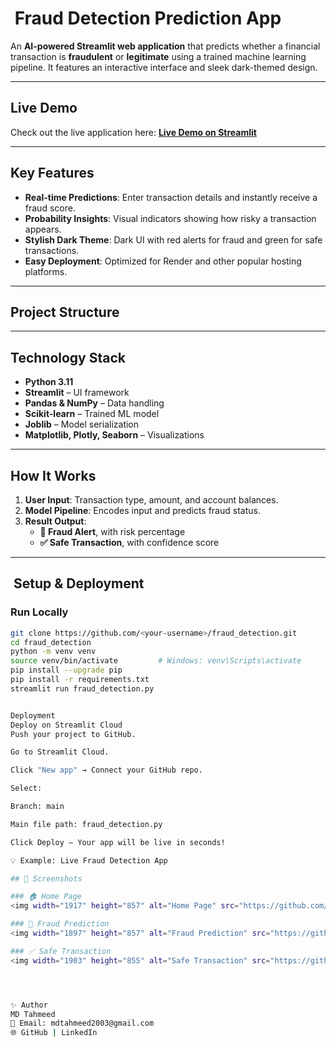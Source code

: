 
# ​ Fraud Detection Prediction App

An **AI-powered Streamlit web application** that predicts whether a financial transaction is **fraudulent** or **legitimate** using a trained machine learning pipeline. It features an interactive interface and sleek dark-themed design.

---

##  Live Demo

Check out the live application here:
**[Live Demo on Streamlit](https://frauddetection2025.streamlit.app/)**

---

##  Key Features

- **Real-time Predictions**: Enter transaction details and instantly receive a fraud score.
- **Probability Insights**: Visual indicators showing how risky a transaction appears.
- **Stylish Dark Theme**: Dark UI with red alerts for fraud and green for safe transactions.
- **Easy Deployment**: Optimized for Render and other popular hosting platforms.

---

##  Project Structure


---

##  Technology Stack

- **Python 3.11**
- **Streamlit** – UI framework  
- **Pandas & NumPy** – Data handling  
- **Scikit-learn** – Trained ML model  
- **Joblib** – Model serialization  
- **Matplotlib, Plotly, Seaborn** – Visualizations

---

##  How It Works

1. **User Input**: Transaction type, amount, and account balances.
2. **Model Pipeline**: Encodes input and predicts fraud status.
3. **Result Output**:
   -  **🚨 Fraud Alert**, with risk percentage  
   -  **✅ Safe Transaction**, with confidence score  

---

## ​ Setup & Deployment

### Run Locally
```bash
git clone https://github.com/<your-username>/fraud_detection.git
cd fraud_detection
python -m venv venv
source venv/bin/activate         # Windows: venv\Scripts\activate
pip install --upgrade pip
pip install -r requirements.txt
streamlit run fraud_detection.py


Deployment
Deploy on Streamlit Cloud
Push your project to GitHub.

Go to Streamlit Cloud.

Click "New app" → Connect your GitHub repo.

Select:

Branch: main

Main file path: fraud_detection.py

Click Deploy – Your app will be live in seconds!

💡 Example: Live Fraud Detection App

## 📸 Screenshots

### 🏠 Home Page
<img width="1917" height="857" alt="Home Page" src="https://github.com/user-attachments/assets/aa7f4ca6-b4c3-4f96-ac05-dbd476916e35" />

### 🚨 Fraud Prediction 
<img width="1897" height="857" alt="Fraud Prediction" src="https://github.com/user-attachments/assets/f949f3ed-efcc-4c52-8773-3c739c41b429" />

### ✅ Safe Transaction 
<img width="1903" height="855" alt="Safe Transaction" src="https://github.com/user-attachments/assets/8835508d-86bc-4c07-b2ef-b87ddb1f512f" />




✨ Author
MD Tahmeed
📧 Email: mdtahmeed2003@gmail.com
🌐 GitHub | LinkedIn
